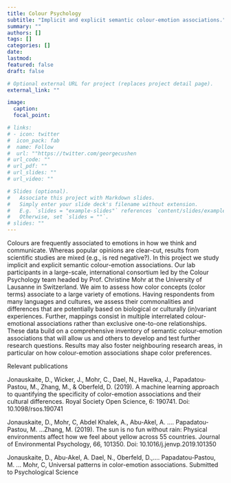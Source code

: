 ```yaml
---
title: Colour Psychology
subtitle: "Implicit and explicit semantic colour-emotion associations."
summary: ""
authors: []
tags: []
categories: []
date: 
lastmod: 
featured: false
draft: false

# Optional external URL for project (replaces project detail page).
external_link: ""

image:
  caption: 
  focal_point: 

# links:
# - icon: twitter
#  icon_pack: fab
#  name: Follow
#  url: ""https://twitter.com/georgecushen
# url_code: ""
# url_pdf: ""
# url_slides: ""
# url_video: ""

# Slides (optional).
#   Associate this project with Markdown slides.
#   Simply enter your slide deck's filename without extension.
#   E.g. `slides = "example-slides"` references `content/slides/example-slides.md`.
#   Otherwise, set `slides = ""`.
# slides: ""
---
```


Colours are frequently associated to emotions in how we think and communicate. Whereas popular opinions are clear-cut, results from scientific studies are mixed (e.g., is red negative?). In this project we study implicit and explicit semantic colour-emotion associations.
Our lab participants in a large-scale, international consortium led by the Colour Psychology team headed by Prof. Christine Mohr at the University of Lausanne in Switzerland. We aim to assess how color concepts (color terms) associate to a large variety of emotions. Having respondents from many languages and cultures, we assess their commonalities and differences that are potentially based on biological or culturally (in)variant experiences. Further, mappings consist in multiple interrelated colour-emotional associations rather than exclusive one-to-one relationships. These data build on a comprehensive inventory of semantic colour-emotion associations that will allow us and others to develop and test further research questions. Results may also foster neighbouring research areas, in particular on how colour-emotion associations shape color preferences.

Relevant publications

Jonauskaite, D., Wicker, J., Mohr, C., Dael, N., Havelka, J., Papadatou-Pastou, M., Zhang, M., & Oberfeld, D. (2019). A machine learning approach to quantifying the specificity of color-emotion associations and their cultural differences. Royal Society Open Science, 6: 190741. Doi: 10.1098/rsos.190741

Jonauskaite, D., Mohr, C, Abdel Khalek, A., Abu-Akel, A. …. Papadatou-Pastou, M. ...Zhang, M. (2019). The sun is no fun without rain: Physical environments affect how we feel about yellow across 55 countries. Journal of Environmental Psychology, 66, 101350. Doi: 10.1016/j.jenvp.2019.101350

Jonauskaite, D., Abu-Akel, A. Dael, N., Oberfeld, D.,…. Papadatou-Pastou, M. ... Mohr, C, Universal patterns in color-emotion associations. Submitted to Psychological Science
